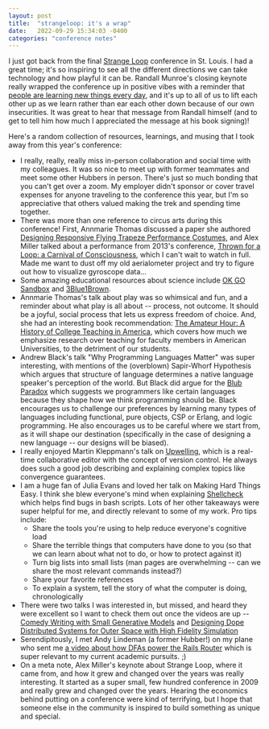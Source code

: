 ```yaml
---
layout: post
title:  "strangeloop: it's a wrap"
date:   2022-09-29 15:34:03 -0400
categories: "conference notes"
---
```


I just got back from the final [Strange Loop](https://www.thestrangeloop.com/)
conference in St. Louis. I had a great time; it's so inspiring to see all the
different directions we can take technology and how playful it can be. Randall Munroe's
closing keynote really wrapped the conference up in positive vibes with a reminder
that [people are learning new things every day](https://xkcd.com/1053/), and it's
up to all of us to lift each other up as we learn rather than ear each other down
because of our own insecurities. It was great to hear that message from Randall
himself (and to get to tell him how much I appreciated the message at his book signing)!

Here's a random collection of resources, learnings, and musing that I took away
from this year's conference:

- I really, really, really miss in-person collaboration and social time with my
colleagues. It was so nice to meet up with former teammates and meet some other
Hubbers in person. There's just so much bonding that you can't get over a zoom.
My employer didn't sponsor or cover travel expenses for anyone traveling to the
conference this year, but I'm so appreciative that others valued making the trek
and spending time together.
- There was more than one reference to circus arts during this conference! First,
Annmarie Thomas discussed a paper she authored [Designing Responsive Flying Trapeze Performance Costumes](https://dl.acm.org/doi/abs/10.1145/3374920.3374986),
and Alex Miller talked about a performance from 2013's conference, [Thrown for a Loop: a Carnival of Consciousness](https://vimeo.com/76886746),
which I can't wait to watch in full. Made me want to dust off my old aerialometer
project and try to figure out how to visualize gyroscope data...
- Some amazing educational resources about science include [OK GO Sandbox](https://okgosandbox.org/) and [3Blue1Brown](https://www.youtube.com/3blue1brown).
- Annmarie Thomas's talk about play was so whimsical and fun, and a reminder about
what play is all about -- process, not outcome. It should be a joyful, social
process that lets us express freedom of choice. And, she had an interesting book
recommendation: [The Amateur Hour: A History of College Teaching in America](https://www.amazon.com/Amateur-Hour-History-College-Teaching/dp/1421439093), which covers how much we
emphasize research over teaching for faculty members in American Universities,
to the detriment of our students.
- Andrew Black's talk "Why Programming Languages Matter" was super interesting, with
mentions of the (overblown) Sapir-Whorf Hypothesis which argues that structure of
language determines a native language speaker's perception of the world. But Black
did argue for the [Blub Paradox](https://wiki.c2.com/?BlubParadox) which suggests
we programmers like certain languages because they shape how we think programming
should be. Black encourages us to challenge our preferences by learning many types
of languages including functional, pure objects, CSP or Erlang, and logic programming.
He also encourages us to be careful where we start from, as it will
shape our destination (specifically in the case of designing a new language --
our designs will be biased).
- I really enjoyed Martin Kleppmann's talk on [Upwelling](https://www.inkandswitch.com/upwelling/),
which is a real-time collaborative editor with the concept of
version control. He always does such a good job describing and explaining complex
topics like convergence guarantees.
- I am a huge fan of Julia Evans and loved her talk on Making Hard Things Easy.
I think she blew everyone's mind when explaining [Shellcheck](https://www.shellcheck.net)
which helps find bugs in bash scripts. Lots of her other takeaways were super
helpful for me, and directly relevant to some of my work. Pro tips include:
  - Share the tools you're using to help reduce everyone's cognitive load
  - Share the terrible things that computers have done to you (so that we can
  learn about what not to do, or how to protect against it)
  - Turn big lists into small lists (man pages are overwhelming -- can we share
  the most relevant commands instead?)
  - Share your favorite references
  - To explain a system, tell the story of what the computer is doing, chronologically
- There were two talks I was interested in, but missed, and heard they were
excellent so I want to check them out once the videos are up -- [Comedy Writing with Small Generative Models](https://www.thestrangeloop.com/2023/comedy-writing-with-small-generative-models.html)
and [Designing Dope Distributed Systems for Outer Space with High Fidelity Simulation](https://www.thestrangeloop.com/2023/designing-dope-distributed-systems-for-outer-space-with-high-fidelity-simulation.html)
- Serendipitously, I met Andy Lindeman (a former Hubber!) on my plane who sent me
[a video about how DFAs power the Rails Router](https://www.youtube.com/watch?v=5hKkkQMOj3c&t=9s)
which is super relevant to my current academic pursuits. ;)
- On a meta note, Alex Miller's keynote about Strange Loop, where it came from,
and how it grew and changed over the years was really interesting. It started as
a super small, few hundred conference in 2009 and really grew and changed over
the years. Hearing the economics behind putting on a conference were kind of
terrifying, but I hope that someone else in the community is inspired to build
something as unique and special.
